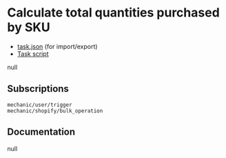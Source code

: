 # Calculate total quantities purchased by SKU

* [task.json](../../tasks/calculate-total-quantities-purchased-by-sku.json) (for import/export)
* [Task script](./script.liquid)

null

## Subscriptions

```liquid
mechanic/user/trigger
mechanic/shopify/bulk_operation
```

## Documentation

null
